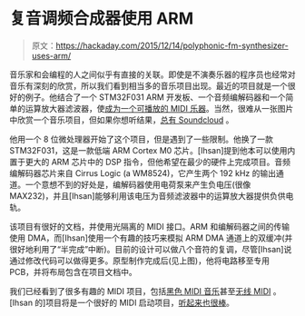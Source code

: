 # 复音调频合成器使用 ARM

> 原文：<https://hackaday.com/2015/12/14/polyphonic-fm-synthesizer-uses-arm/>

音乐家和会编程的人之间似乎有直接的关联。即使是不演奏乐器的程序员也经常对音乐有深刻的欣赏，所以我们看到相当多的音乐项目出现。最近的项目就是一个很好的例子。他结合了一个 STM32F031 ARM 开发板、一个音频编解码器和一个简单的运算放大器滤波器，使[成为一个可播放的 MIDI 乐器](http://blog.kehribar.me/build/2015/12/06/polyphonic-fm-synthesizer-with-stm32f031.html)。当然，很难从一张图片中欣赏一个音乐项目，但如果你想听结果，[总有 Soundcloud](https://soundcloud.com/ihsankehribar/wandering) 。

他用一个 8 位微处理器开始了这个项目，但是遇到了一些限制。他换了一款 STM32F031，这是一款低端 ARM Cortex M0 芯片。[Ihsan]提到他本可以使用内置于更大的 ARM 芯片中的 DSP 指令，但他希望在最少的硬件上完成项目。音频编解码器芯片来自 Cirrus Logic (a WM8524)，它产生两个 192 kHz 的输出通道。一个意想不到的好处是，编解码器使用电荷泵来产生负电压(很像 MAX232)，并且[Ihsan]能够利用该电压为音频滤波器中的运算放大器提供负供电轨。

该项目有很好的文档，并使用光隔离的 MIDI 接口。ARM 和编解码器之间的传输使用 DMA，而[Ihsan]使用一个有趣的技巧来模拟 ARM DMA 通道上的双缓冲(并很好地利用了“半完成”中断)。目前的设计可以做八个音符的复调，尽管[Ihsan]说通过修改代码可以做得更多。原型制作完成后(见上图)，他将电路移至专用 PCB，并将布局包含在项目文档中。

我们已经看到了很多有趣的 MIDI 项目，包括[黑色 MIDI 音乐](http://hackaday.com/2015/11/12/black-midi-there-is-no-denser-music/)甚至[无线 MIDI](http://hackaday.com/2015/07/17/transmitting-midi-signals-with-xbee/) 。[Ihsan 的]项目将是一个很好的 MIDI 启动项目，[听起来也很棒](https://soundcloud.com/ihsankehribar/daft-synth-stereo)。
